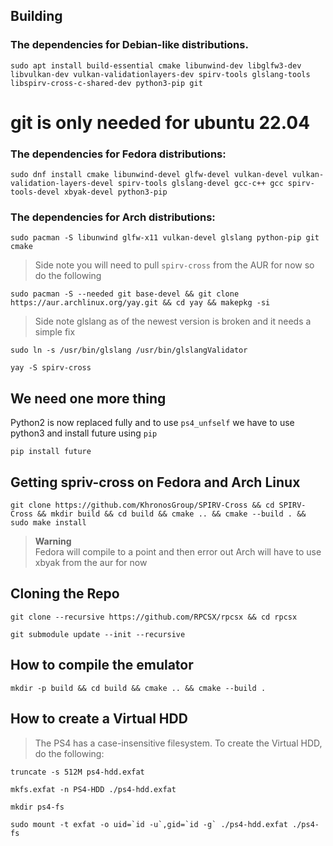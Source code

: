 ## Building


### The dependencies for Debian-like distributions.

```   
sudo apt install build-essential cmake libunwind-dev libglfw3-dev libvulkan-dev vulkan-validationlayers-dev spirv-tools glslang-tools libspirv-cross-c-shared-dev python3-pip git
```
# git is only needed for ubuntu 22.04

### The dependencies for Fedora distributions:

```
sudo dnf install cmake libunwind-devel glfw-devel vulkan-devel vulkan-validation-layers-devel spirv-tools glslang-devel gcc-c++ gcc spirv-tools-devel xbyak-devel python3-pip 
```

### The dependencies for Arch distributions:

```
sudo pacman -S libunwind glfw-x11 vulkan-devel glslang python-pip git cmake
```
> Side note you will need to pull ``spirv-cross`` from the AUR for now so do the following
```
sudo pacman -S --needed git base-devel && git clone https://aur.archlinux.org/yay.git && cd yay && makepkg -si
```
> Side note glslang as of the newest version is broken and it needs a simple fix
```
sudo ln -s /usr/bin/glslang /usr/bin/glslangValidator
```
```
yay -S spirv-cross
```

## We need one more thing 

Python2 is now replaced fully and to use ```ps4_unfself``` we have to use python3 and install future using ```pip```

```
pip install future
```

## Getting spriv-cross on Fedora and Arch Linux

```
git clone https://github.com/KhronosGroup/SPIRV-Cross && cd SPIRV-Cross && mkdir build && cd build && cmake .. && cmake --build . && sudo make install
```
> **Warning** <br/>
> Fedora will compile to a point and then error out
> Arch will have to use xbyak from the aur for now

## Cloning the Repo

```
git clone --recursive https://github.com/RPCSX/rpcsx && cd rpcsx
```
```
git submodule update --init --recursive
```  
## How to compile the emulator
   
```
mkdir -p build && cd build && cmake .. && cmake --build .
```

## How to create a Virtual HDD

> The PS4 has a case-insensitive filesystem. To create the Virtual HDD, do the following:
 
```
truncate -s 512M ps4-hdd.exfat

mkfs.exfat -n PS4-HDD ./ps4-hdd.exfat

mkdir ps4-fs

sudo mount -t exfat -o uid=`id -u`,gid=`id -g` ./ps4-hdd.exfat ./ps4-fs
```
